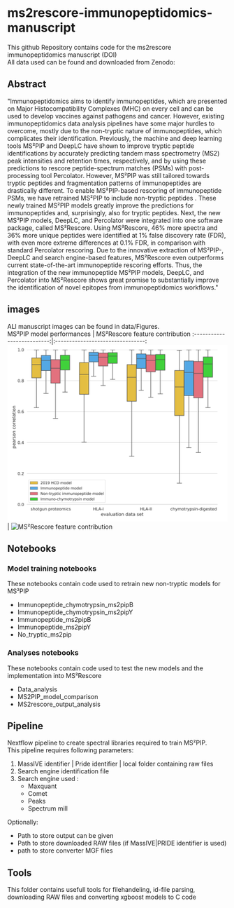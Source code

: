 # ms2rescore-immunopeptidomics-manuscript

This github Repository contains code for the ms2rescore immunopeptidomics manuscript (DOI)\
All data used can be found and downloaded from Zenodo:

## Abstract

"Immunopeptidomics aims to identify immunopeptides, which are presented on Major Histocompatibility Complexes (MHC) on every cell and can be used to develop vaccines against pathogens and cancer. However, existing immunopeptidomics data analysis pipelines have some major hurdles to overcome, mostly due to the non-tryptic nature of immunopeptides, which complicates their identification. Previously, the machine and deep learning tools MS²PIP and DeepLC have shown to improve tryptic peptide identifications by accurately predicting tandem mass spectrometry (MS2)  peak intensities and retention times, respectively, and by using these predictions to rescore peptide-spectrum matches (PSMs) with post-processing tool Percolator. However, MS²PIP was still tailored towards tryptic peptides and fragmentation patterns of immunopeptides are drastically different. To enable MS²PIP-based rescoring of immunopeptide PSMs, we have retrained MS²PIP to include non-tryptic peptides  . These newly trained MS²PIP models greatly improve the predictions for immunopeptides and, surprisingly, also for tryptic peptides. Next, the new MS²PIP models, DeepLC, and Percolator were integrated into one software package, called MS²Rescore. Using MS²Rescore, 46% more spectra and 36% more unique peptides were identified at 1% false discovery rate (FDR), with even more extreme differences at 0.1% FDR, in comparison with standard Percolator rescoring. Due to the innovative extraction of MS²PIP-, DeepLC and search engine-based features, MS²Rescore even outperforms current state-of-the-art immunopeptide rescoring efforts. Thus, the integration of the new immunopeptide MS²PIP models, DeepLC, and Percolator into MS²Rescore shows great promise to substantially improve the identification of novel epitopes from immunopeptidomics workflows."

## images
ALl manuscript images can be found in data/Figures.\
MS²PIP model performances   | MS²Rescore feature contribution
:--------------------------:|:--------------------------------:
![MS²PIP model performances](https://github.com/compomics/ms2rescore-immunopeptidomics-manuscript/blob/main/notebooks/data/Figures/Figure1A.svg) | ![MS²Rescore feature contribution](https://github.com/compomics/ms2rescore-immunopeptidomics-manuscript/blob/main/notebooks/data/Figures/Figure3.svg)

## Notebooks
### Model training notebooks
These notebooks contain code used to retrain new non-tryptic models for MS²PIP
* Immunopeptide_chymotrypsin_ms2pipB
* Immunopeptide_chymotrypsin_ms2pipY
* Immunopeptide_ms2pipB
* Immunopeptide_ms2pipY
* No_tryptic_ms2pip

### Analyses notebooks
These notebooks contain code used to test the new models and the implementation into MS²Rescore
* Data_analysis
* MS2PIP_model_comparison
* MS2rescore_output_analysis

## Pipeline
Nextflow pipeline to create spectral libraries required to train MS²PIP.\
This pipeline requires following parameters:
1. MassIVE identifier | Pride identifier | local folder containing raw files
1. Search engine identification file
1. Search engine used :
    * Maxquant
    * Comet
    * Peaks
    * Spectrum mill

Optionally:
* Path to store output can be given
* Path to store downloaded RAW files (if MassIVE|PRIDE identifier is used)
* path to store converter MGF files

## Tools
This folder contains usefull tools for filehandeling, id-file parsing, downloading RAW files and converting xgboost models to C code

